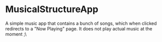 # MusicalStructureApp

A simple music app that contains a bunch of songs, which when clicked redirects to a "Now Playing" page. It does not play actual music at the moment ;\
